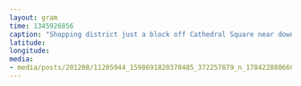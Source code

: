 ```yaml
---
layout: gram
time: 1345926856
caption: "Shopping district just a block off Cathedral Square near downtown Christchurch."
latitude: 
longitude: 
media:
- media/posts/201208/11205944_1598691820370485_372257879_n_17842288066000351.jpg
---
```


